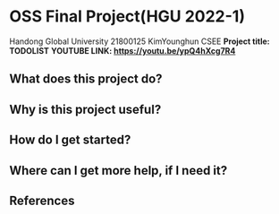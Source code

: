# OSS Final Project(HGU 2022-1)
Handong Global University
21800125 KimYounghun
CSEE
**Project title: TODOLIST**
**YOUTUBE LINK: https://youtu.be/ypQ4hXcg7R4**

## What does this project do?

## Why is this project useful?

## How do I get started?

## Where can I get more help, if I need it?

## References
